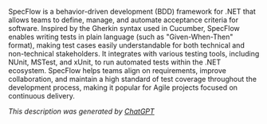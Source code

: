 SpecFlow is a behavior-driven development (BDD) framework for .NET that allows teams to define, manage, and automate acceptance criteria for software. Inspired by the Gherkin syntax used in Cucumber, SpecFlow enables writing tests in plain language (such as "Given-When-Then" format), making test cases easily understandable for both technical and non-technical stakeholders. It integrates with various testing tools, including NUnit, MSTest, and xUnit, to run automated tests within the .NET ecosystem. SpecFlow helps teams align on requirements, improve collaboration, and maintain a high standard of test coverage throughout the development process, making it popular for Agile projects focused on continuous delivery.

*This description was generated by [ChatGPT](https://chatgpt.com/)*